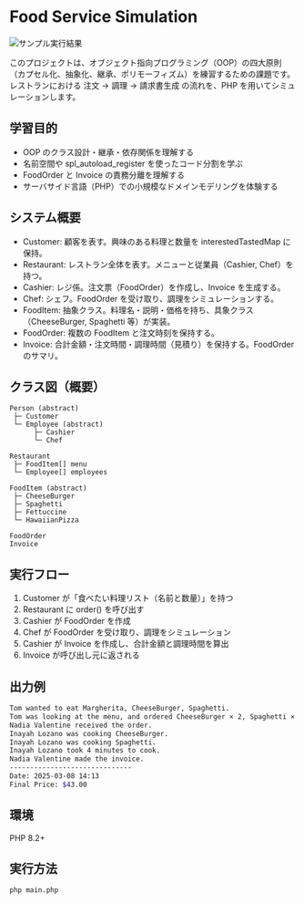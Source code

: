 # Food Service Simulation
![サンプル実行結果](https://github.com/reinana/food-service-simulation/issues/1#issue-3415163202)

このプロジェクトは、オブジェクト指向プログラミング（OOP）の四大原則
（カプセル化、抽象化、継承、ポリモーフィズム）を練習するための課題です。
レストランにおける 注文 → 調理 → 請求書生成 の流れを、PHP を用いてシミュレーションします。

## 学習目的

- OOP のクラス設計・継承・依存関係を理解する
- 名前空間や spl_autoload_register を使ったコード分割を学ぶ
- FoodOrder と Invoice の責務分離を理解する
- サーバサイド言語（PHP）での小規模なドメインモデリングを体験する

## システム概要

- Customer: 顧客を表す。興味のある料理と数量を interestedTastedMap に保持。
- Restaurant: レストラン全体を表す。メニューと従業員（Cashier, Chef）を持つ。
- Cashier: レジ係。注文票（FoodOrder）を作成し、Invoice を生成する。
- Chef: シェフ。FoodOrder を受け取り、調理をシミュレーションする。
- FoodItem: 抽象クラス。料理名・説明・価格を持ち、具象クラス（CheeseBurger, Spaghetti 等）が実装。
- FoodOrder: 複数の FoodItem と注文時刻を保持する。
- Invoice: 合計金額・注文時間・調理時間（見積り）を保持する。FoodOrder のサマリ。

## クラス図（概要）
```
Person (abstract)
 ├─ Customer
 └─ Employee (abstract)
      ├─ Cashier
      └─ Chef

Restaurant
 ├─ FoodItem[] menu
 └─ Employee[] employees

FoodItem (abstract)
 ├─ CheeseBurger
 ├─ Spaghetti
 ├─ Fettuccine
 └─ HawaiianPizza

FoodOrder
Invoice
```
## 実行フロー

1. Customer が「食べたい料理リスト（名前と数量）」を持つ
2. Restaurant に order() を呼び出す
3. Cashier が FoodOrder を作成
4. Chef が FoodOrder を受け取り、調理をシミュレーション
5. Cashier が Invoice を作成し、合計金額と調理時間を算出
6. Invoice が呼び出し元に返される

## 出力例
```bash
Tom wanted to eat Margherita, CheeseBurger, Spaghetti.
Tom was looking at the menu, and ordered CheeseBurger × 2, Spaghetti × 1.
Nadia Valentine received the order.
Inayah Lozano was cooking CheeseBurger.
Inayah Lozano was cooking Spaghetti.
Inayah Lozano took 4 minutes to cook.
Nadia Valentine made the invoice.
------------------------------
Date: 2025-03-08 14:13
Final Price: $43.00
```

## 環境

PHP 8.2+

## 実行方法
```bash
php main.php
```
